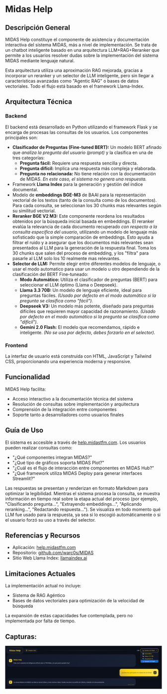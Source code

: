 # Midas Help

## Descripción General
MIDAS Help constituye el componente de asistencia y documentación interactiva del sistema MIDAS, más a nivel de implementación. Se trata de un chatbot inteligente basado en una arquitectura LLM+RAG+Reranker que permite a los usuarios resolver dudas sobre la implementación del sistema MIDAS mediante lenguaje natural. 

Esta arquitectura utiliza una aproximación RAG mejorada, gracias a incorporar un reranker y un selector de LLM inteligente, pero sin llegar a características avanzadas como "Agentic RAG" o bases de datos vectoriales. Todo el flujo está basado en el framework Llama-Index.

## Arquitectura Técnica

### Backend
El backend está desarrollado en Python utilizando el framework Flask y se encarga de procesas las consultas de los usuarios. Los componentes principales son:

- **Clasificador de Preguntas (Fine-tuned BERT):** Un modelo BERT afinado que *analiza la pregunta del usuario (prompt)* y la clasifica en una de tres categorías:
    -   **Pregunta fácil:** Requiere una respuesta sencilla y directa.
    -   **Pregunta difícil:** Implica una respuesta más compleja y elaborada.
    -   **Pregunta no relacionada:** No tiene relación con la documentación de MIDAS. *En este caso, el sistema no genera una respuesta.*
- Framework **Llama Index** para la generación y gestión del índice documental.
- Modelo de **embeddings BGE-M3** de BAAI para la representación vectorial de los textos (tanto de la consulta como de los documentos). Para cada consulta, se seleccionan los 30 chunks mas relevantes según su similitud vectorial.
- **Reranker BGE V2 M3:** Este componente reordena los resultados obtenidos por la búsqueda inicial basada en embeddings.  El reranker evalúa la relevancia de cada documento recuperado *con respecto a la consulta específica del usuario*, utilizando un modelo de lenguaje más sofisticado que la simple comparación de embeddings. Esto ayuda a filtrar el ruido y a asegurar que los documentos más relevantes sean presentados al LLM para la generación de la respuesta final. Toma los 30 chunks que salen del proceso de embedding, y los "filtra" para pasarle al LLM solo los 10 realmente mas relevantes.
- **Selector de LLM:** Permite elegir entre diferentes modelos de lenguaje, o usar el modo automatico para usar un modelo u otro dependiendo de la clasificación del BERT Fine-tuneado:
    -   **Modo Automático:** Utiliza el clasificador de preguntas (BERT) para seleccionar el LLM óptimo (Llama o Deepseek).
    -   **Llama 3.3 70B:** Un modelo de lenguaje eficiente, ideal para preguntas fáciles.  *(Usado por defecto en el modo automático si la pregunta se clasifica como "fácil").*
    -   **Deepseek V3:** Un modelo más potente, diseñado para preguntas difíciles que requieren mayor capacidad de razonamiento. *(Usado por defecto en el modo automático si la pregunta se clasifica como "difícil").*
    -   **Gemini 2.0 Flash:** El modelo que recomendamos, rápido e inteligente. *(No se usa por defecto, debes forzarlo en el selector).*

### Frontend
La interfaz de usuario está construida con HTML, JavaScript y Tailwind CSS, proporcionando una experiencia moderna y responsive.

## Funcionalidad
MIDAS Help facilita:

- Acceso interactivo a la documentación técnica del sistema
- Resolución de consultas sobre implementación y arquitectura
- Comprensión de la integración entre componentes
- Soporte tanto a desarrolladores como usuarios finales

## Guía de Uso
El sistema es accesible a través de [help.midastfm.com](https://help.midastfm.com). Los usuarios pueden realizar consultas como:

- "¿Qué componentes integran MIDAS?"
- "¿Qué tipo de gráficos soporta MIDAS Plot?"
- "¿Cuál es el flujo de interacción entre componentes en MIDAS Hub?"
- "¿Qué framework utiliza MIDAS Deploy para generar interfaces Streamlit?"

Las respuestas se presentan y renderizan en formato Markdown para optimizar la legibilidad.
Mientras el sistema procesa la consulta, se muestra información en tiempo real sobre la etapa actual del proceso (por ejemplo, "Clasificando pregunta...", "Extrayendo embeddings...", "Aplicando reranking...", "Redactando respuesta..."). Se visualiza en todo momento qué LLM fue usado para la respuesta, ya sea si lo escogió automáticamente o si el usuario forzó su uso a través del selector.

## Referencias y Recursos

- Aplicación: [help.midastfm.com](https://help.midastfm.com)
- Repositorio: [github.com/warc0s/MIDAS](https://github.com/warc0s/MIDAS)
- Sitio Web Llama Index: [llamaindex.ai](https://www.llamaindex.ai)

## Limitaciones Actuales

La implementación actual no incluye:

- Sistema de RAG Agéntico
- Bases de datos vectoriales para optimización de la velocidad de búsqueda

La expansión de estas capacidades fue contemplada, pero no implementada por falta de tiempo.

## Capturas:

![Midas Imagen](https://github.com/warc0s/MIDAS/blob/main/Extra/Imagenes/Midas_Help_7_3.png?raw=true)